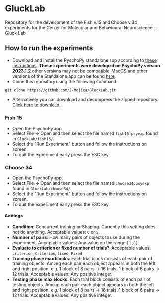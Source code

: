 # GluckLab

Repository for the development of the Fish v.15 and Choose v.34 experiments for the Center for Molecular and Behavioural Neuroscience -- Gluck Lab

## How to run the experiments

- Download and install the PyschoPy standalone app according to [these instructions][PsychoPyDownloadInstructions].
**These experiments were developed on PsychoPy version 2023.1.2** other versions may not be compatible.
  MacOS and other versions of the Standalone app can be found [here][PsychoPyReleases].
- Clone this repository using the following command:

```text
git clone https://github.com/J-Mojica/GluckLab.git
```

- Alternatively you can download and decompress the zipped repository. [Click here to download.][GluckLabZippedRepo]

### Fish 15

- Open the PsychoPy app.
- Select File -> Open and then select the file named `fish15.psyexp` found in `GluckLab/fish15/`.
- Select the "Run Experiment" button and follow the instructions on screen.
- To quit the experiment early press the ESC key.

### Choose 34

- Open the PsychoPy app.
- Select File -> Open and then select the file named `choose34.psyexp` found in `GluckLab/choose34/`.
- Select the "Run Experiment" button and follow the instructions on screen.
- To quit the experiment early press the ESC key.
#### Settings
- **Condition**: Concurrent training or Shaping. Currently this setting does not do anything. Acceptable values: `C` or `S`.
- **Number of pairs**: How many pairs of objects to use during the experiment. Acceptable values: Any value on the range `[1,8]`.
- **Evaluate to criterion or fixed number of trials?**: Acceptable values: `criterion`, `Criterion`, `fixed`, `Fixed`
- **Training phase max blocks**: Each trial block consists of each pair of training objects. Among each pair each object
appears in both the left and right position. e.g. 1 block of 8 pairs -> 16 trials, 1 block of 6 pairs -> 12 trials.
Acceptable values: Any positive integer.
- **Testing phase max blocks**: Each trial block consists of each pair of testing objects. Among each pair each object
appears in both the left and right position. e.g. 1 block of 8 pairs -> 16 trials, 1 block of 6 pairs -> 12 trials.
Acceptable values: Any positive integer.

[PsychoPyDownloadInstructions]: https://www.psychopy.org/download.html
[PsychoPyReleases]: https://github.com/psychopy/psychopy/releases
[GluckLabZippedRepo]: https://github.com/J-Mojica/GluckLab/archive/refs/heads/main.zip
